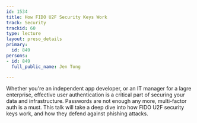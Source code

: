 ```yaml
---
id: 1534
title: How FIDO U2F Security Keys Work
track: Security
trackid: 60
type: lecture
layout: preso_details
primary:
  id: 849
persons:
- id: 849
  full_public_name: Jen Tong

---
```

Whether you're an independent app developer, or an IT manager for a lagre enterprise, effective user authentication is a critical part of securing your data and infrastructure.  Passwords are not enough any more, multi-factor auth is a must.  This talk will take a deep dive into how FIDO U2F security keys work, and how they defend against phishing attacks.